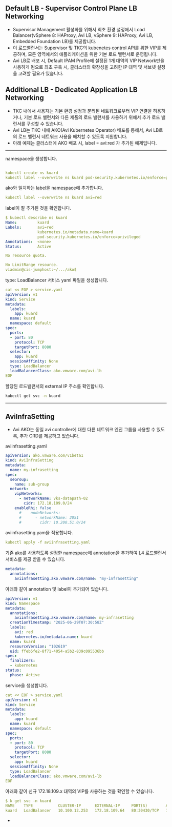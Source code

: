 ## Default LB  - Supervisor Control Plane LB Networking

- Supervisor Management 활성화를 위해서 최초 환경 설정에서 Load Balancer(vSphere 8: HAProxy, Avi LB, vSphere 9: HAProxy, Avi LB, Embedded Foundation LB)를 제공합니다.
- 이 로드밸런서는 Supervisor 및 TKC의 kubenetes control API를 위한 VIP를 제공하며, 모든 영역에서의 애플리케이션을 위한 기본 로드 밸런서로 운영됩니다.
- Avi LB로 배포 시, Default IPAM Profile에 설정된 1개 대역의 VIP Network만을 사용하게 됨으로 최초 구축 시, 클러스터의 확장성을 고려한 IP 대역 및 서브넷 설정을 고려할 필요가 있습니다.

## Additional LB - Dedicated Application LB Networking

- TKC 내에서 사용자는 기본 환경 설정과 분리된 네트워크로부터 VIP 연결을 허용하거나, 기본 로드 밸런서와 다른 제품의 로드 밸런서를 사용하기 위해서 추가 로드 밸런서를 구성할 수 있습니다.
- Avi LB는 TKC 내에 AKO(Avi Kubernetes Operator) 배포를 통해서, Avi LB로의 로드 밸런서 네트워크 사용을 배치할 수 있도록 지원합니다.
- 아래 예제는 클러스터에 AKO 배포 시, label = avi:red 가 추가된 예제입니다.

---

namespace을 생성합니다.

```yaml

kubectl create ns kuard
kubectl label --overwrite ns kuard pod-security.kubernetes.io/enforce=privileged
```

ako와 일치하는 label을 namespace에 추가합니다.

```yaml
kubectl label --overwrite ns kuard avi=red
```

label이 잘 추가된 것을 확인합니다.

```yaml
$ kubectl describe ns kuard
Name:         kuard
Labels:       avi=red
              kubernetes.io/metadata.name=kuard
              pod-security.kubernetes.io/enforce=privileged
Annotations:  <none>
Status:       Active

No resource quota.

No LimitRange resource.
viadmin@cis-jumphost:~/.../ako$
```

type: LoadBalancer 서비스 yaml 파일을 생성합니다.

```yaml
cat << EOF > service.yaml
apiVersion: v1
kind: Service
metadata:
  labels:
    app: kuard
  name: kuard
  namespace: default
spec:
  ports:
  - port: 80
    protocol: TCP
    targetPort: 8080
  selector:
    app: kuard
  sessionAffinity: None
  type: LoadBalancer
  loadBalancerClass: ako.vmware.com/avi-lb
EOF
```

할당된 로드밸런서의 external IP 주소를 확인합니다.

```bash
kubectl get svc -n kuard
```

---

## AviInfraSetting

- Avi AKO는 동일 avi controller에 대한 다른 네트워크 엔진 그룹을 사용할 수 있도록, 추가 CRD를 제공하고 있습니다.

aviinfrasetting.yaml

```yaml
apiVersion: ako.vmware.com/v1beta1
kind: AviInfraSetting
metadata:
  name: my-infrasetting
spec:
  seGroup:
    name: sub-group
  network:
    vipNetworks:
      - networkName: vks-datapath-02
        cidr: 172.18.109.0/24
    enableRhi: false
      #    nodeNetworks:
      #      - networkName: 2051
      #        cidr: 10.200.51.0/24
```

aviinfrasetting.yam을 적용합니다.

```yaml
kubectl apply -f aviinfrasetting.yaml
```

기존 ako를 사용하도록 설정한 namespace에 annotation을 추가하여 L4 로드밸런서 서비스를 제공 받을 수 있습니다.

```yaml
metadata:
  annotations:
    aviinfrasetting.ako.vmware.com/name: "my-infrasetting"
```

아래와 같이 annotation 및 label이 추가되어 있습니다.

```yaml
apiVersion: v1
kind: Namespace
metadata:
  annotations:
    aviinfrasetting.ako.vmware.com/name: my-infrasetting
  creationTimestamp: "2025-06-29T07:30:58Z"
  labels:
    avi: red
    kubernetes.io/metadata.name: kuard
  name: kuard
  resourceVersion: "102619"
  uid: ffeb5fe2-8f71-4054-a5b2-839c095536bb
spec:
  finalizers:
  - kubernetes
status:
  phase: Active
```

service을 생성합니다.

```yaml
cat << EOF > service.yaml
apiVersion: v1
kind: Service
metadata:
  labels:
    app: kuard
  name: kuard
  namespace: default
spec:
  ports:
  - port: 80
    protocol: TCP
    targetPort: 8080
  selector:
    app: kuard
  sessionAffinity: None
  type: LoadBalancer
  loadBalancerClass: ako.vmware.com/avi-lb
EOF
```

아래와 같이 신규 172.18.109.x 대역의 VIP를 사용하는 것을 확인할 수 있습니다.

```yaml
$ k get svc -n kuard
NAME    TYPE           CLUSTER-IP      EXTERNAL-IP     PORT(S)        AGE
kuard   LoadBalancer   10.100.12.253   172.18.109.64   80:30430/TCP   112s
```

-
